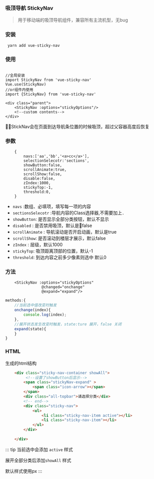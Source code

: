 ### 吸顶导航 StickyNav 

> 用于移动端的吸顶导航组件，兼容所有主流机型，无bug

### 安装

```
 yarn add vue-sticky-nav

```

### 使用

``` javascript{2}

//全局安装
import StickyNav from 'vue-sticky-nav' 
Vue.use(StickyNav)
//or组件内使用
import {StickyNav} from 'vue-sticky-nav'  

<div class="parent">
    <StickyNav :options="stickyOptions"/>
    <!--custom contents-->
</div>
```
StickNav会在页面到达导航条位置的时候吸顶，超过父容器高度后恢复

### 参数


``` js{2}
    { 
        navs:['aa','bb','<a>cc</a>'], 
        selectionSelecotr:'sections', 
        showButton:false,
        scrollAnimate:true,
        scrollShow:false,
        disable:false,
        zIndex:1000,
        stickyTop:-1,
        threshold:0,
    }
```



* `navs` :数组、必填项，填写每一项的内容
* `sectionsSelecotr` :导航内容的Class选择器,不需要加上`.` 
* `showButton`: 是否显示全部分类按钮，默认不显示
* `disabled` : 是否禁用吸顶，默认是false
* `scrollAnimate` : 导航滚动是否开启动画，默认是true
* `scrollShow`: 是否滚动到楼层才展示，默认false
* `zIndex` : 层级，默认1000
* `stickyTop`: 吸顶距离顶部的位置，默认-1
* `threshold`: 到达内容之前多少像素则选中 默认0


### 方法 

``` js{2-3}
    <StickyNav :options="stickyOptions" 
                @changed="onchange" 
                @expand="expand"/>
```

``` js
methods:{
    //当前选中值改变时触发
    onchange(index){
        console.log(index);
    },
    //展开状态发生改变时触发，state:ture 展开，false 关闭
    expand(state){
    }
}
```

### HTML

生成的html结构

``` html
    <div class="sticky-nav-container showAll">
         <!--设置了showButton后显示-->
        <span class="stickyNav-expand" >
            <span class="icon-arrow"></span>
        </span>
        <div class="all-topbar">请选择分类</div>
        <!-- end-->
        <div class="sticky-nav">
            <ul>
                <li class="sticky-nav-item active"></li>
                <li class="sticky-nav-item"></li>
            </ul>
        </div>
       
    </div>
```
::: tip
当前选中会添加 `active` 样式

展开全部分类后添加`showAll` 样式

默认样式使用px 
:::